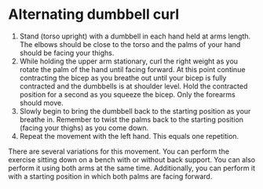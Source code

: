 # Alternating dumbbell curl

1. Stand (torso upright) with a dumbbell in each hand held at arms length. The elbows should be close to the torso and the palms of your hand should be facing your thighs.
2. While holding the upper arm stationary, curl the right weight as you rotate the palm of the hand until facing forward. At this point continue contracting the bicep as you breathe out until your bicep is fully contracted and the dumbbells is at shoulder level. Hold the contracted position for a second as you squeeze the bicep. Only the forearms should move.
3. Slowly begin to bring the dumbbell back to the starting position as your breathe in. Remember to twist the palms back to the starting position (facing your thighs) as you come down.
4. Repeat the movement with the left hand. This equals one repetition.

There are several variations for this movement. You can perform the exercise sitting down on a bench with or without back support. You can also perform it using both arms at the same time. Additionally, you can perform it with a starting position in which both palms are facing forward.
